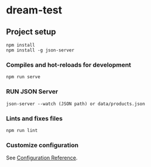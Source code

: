 # dream-test

## Project setup
```
npm install
npm install -g json-server
```

### Compiles and hot-reloads for development
```
npm run serve
```

### RUN JSON Server
```
json-server --watch (JSON path) or data/products.json
```

### Lints and fixes files
```
npm run lint
```

### Customize configuration
See [Configuration Reference](https://cli.vuejs.org/config/).

